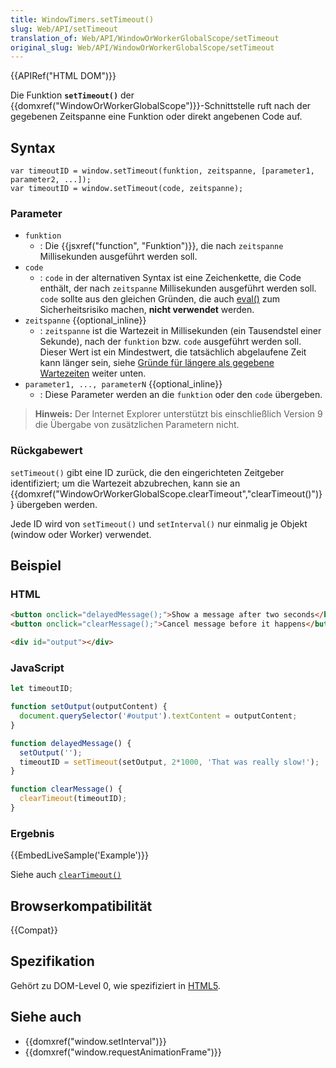 ```yaml
---
title: WindowTimers.setTimeout()
slug: Web/API/setTimeout
translation_of: Web/API/WindowOrWorkerGlobalScope/setTimeout
original_slug: Web/API/WindowOrWorkerGlobalScope/setTimeout
---
```

{{APIRef("HTML DOM")}}

Die Funktion **`setTimeout()`** der {{domxref("WindowOrWorkerGlobalScope")}}-Schnittstelle ruft nach der gegebenen Zeitspanne eine Funktion oder direkt angebenen Code auf.

## Syntax

    var timeoutID = window.setTimeout(funktion, zeitspanne, [parameter1, parameter2, ...]);
    var timeoutID = window.setTimeout(code, zeitspanne);

### Parameter

- `funktion`
  - : Die {{jsxref("function", "Funktion")}}, die nach `zeitspanne` Millisekunden ausgeführt werden soll.
- `code`
  - : `code` in der alternativen Syntax ist eine Zeichenkette, die Code enthält, der nach `zeitspanne` Millisekunden ausgeführt werden soll. `code` sollte aus den gleichen Gründen, die auch [eval()](/de/docs/JavaScript/Reference/Global_Objects/eval#Don%27t_use_eval! "en-US/docs/Core JavaScript 1.5 Reference/Global Functions/Eval#Don't use eval!") zum Sicherheitsrisiko machen, **nicht verwendet** werden.
- `zeitspanne` {{optional_inline}}
  - : `zeitspanne` ist die Wartezeit in Millisekunden (ein Tausendstel einer Sekunde), nach der `funktion` bzw. `code` ausgeführt werden soll. Dieser Wert ist ein Mindestwert, die tatsächlich abgelaufene Zeit kann länger sein, siehe [Gründe für längere als gegebene Wartezeiten](#gründe_für_längere_als_gegebene_wartezeiten) weiter unten.
- `parameter1, ..., parameterN` {{optional_inline}}
  - : Diese Parameter werden an die `funktion` oder den `code` übergeben.

> **Hinweis:** Der Internet Explorer unterstützt bis einschließlich Version 9 die Übergabe von zusätzlichen Parametern nicht.

### Rückgabewert

`setTimeout()` gibt eine ID zurück, die den eingerichteten Zeitgeber identifiziert; um die Wartezeit abzubrechen, kann sie an {{domxref("WindowOrWorkerGlobalScope.clearTimeout","clearTimeout()")}} übergeben werden.

Jede ID wird von `setTimeout()` und `setInterval()` nur einmalig je Objekt (window oder Worker) verwendet.

## Beispiel

### HTML

```html
<button onclick="delayedMessage();">Show a message after two seconds</button>
<button onclick="clearMessage();">Cancel message before it happens</button>

<div id="output"></div>
```

### JavaScript

```js
let timeoutID;

function setOutput(outputContent) {
  document.querySelector('#output').textContent = outputContent;
}

function delayedMessage() {
  setOutput('');
  timeoutID = setTimeout(setOutput, 2*1000, 'That was really slow!');
}

function clearMessage() {
  clearTimeout(timeoutID);
}
```

### Ergebnis

{{EmbedLiveSample('Example')}}

Siehe auch [`clearTimeout()`](/de/docs/DOM/window.clearTimeout#Example "en-US/docs/DOM/window.clearTimeout#Example")

## Browserkompatibilität

{{Compat}}

## Spezifikation

Gehört zu DOM-Level 0, wie spezifiziert in [HTML5](http://www.whatwg.org/specs/web-apps/current-work/multipage/browsers.html#timers).

## Siehe auch

- {{domxref("window.setInterval")}}
- {{domxref("window.requestAnimationFrame")}}
